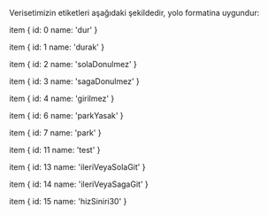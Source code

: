 
Verisetimizin etiketleri aşağıdaki şekildedir, yolo formatina uygundur:

item {
  id: 0
  name: 'dur'
}

item {
  id: 1
  name: 'durak'
}

item {
  id: 2
  name: 'solaDonulmez'
}

item {
  id: 3
  name: 'sagaDonulmez'
}

item {
  id: 4
  name: 'girilmez'
}

item {
  id: 6
  name: 'parkYasak'
}

item {
  id: 7
  name: 'park'
}

item {
  id: 11
  name: 'test'
}

item {
  id: 13
  name: 'ileriVeyaSolaGit'
}

item {
  id: 14
  name: 'ileriVeyaSagaGit'
}

item {
  id: 15
  name: 'hizSiniri30'
}
